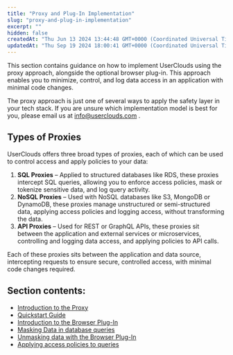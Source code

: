 ```yaml
---
title: "Proxy and Plug-In Implementation"
slug: "proxy-and-plug-in-implementation"
excerpt: ""
hidden: false
createdAt: "Thu Jun 13 2024 13:44:48 GMT+0000 (Coordinated Universal Time)"
updatedAt: "Thu Sep 19 2024 18:00:41 GMT+0000 (Coordinated Universal Time)"
---
```

This section contains guidance on how to implement UserClouds using the proxy approach, alongside the optional browser plug-in. This approach enables you to minimize, control, and log data access in an application with minimal code changes.

The proxy approach is just one of several ways to apply the safety layer in your tech stack. If you are unsure which implementation model is best for you, please email us at [info@userclouds.com](mailto:info@userclouds.com) .

## Types of Proxies

UserClouds offers three broad types of proxies, each of which can be used to control access and apply policies to your data:

1. **SQL Proxies** – Applied to structured databases like RDS, these proxies intercept SQL queries, allowing you to enforce access policies, mask or tokenize sensitive data, and log query activity.
2. **NoSQL Proxies** – Used with NoSQL databases like S3, MongoDB or DynamoDB, these proxies manage unstructured or semi-structured data, applying access policies and logging access, without transforming the data.
3. **API Proxies** – Used for REST or GraphQL APIs, these proxies sit between the application and external services or microservices, controlling and logging data access, and applying policies to API calls.

Each of these proxies sits between the application and data source, intercepting requests to ensure secure, controlled access, with minimal code changes required.

## Section contents:

- [Introduction to the Proxy](https://docs.userclouds.com/docs/proxy-introduction)
- [Quickstart Guide](https://docs.userclouds.com/docs/sql-shim)
- [Introduction to the Browser Plug-In](https://docs.userclouds.com/docs/userclouds-browser-plug-in-documentation)
- [Masking Data in database queries](https://docs.userclouds.com/docs/masking-data-using-the-sql-shim)
- [Unmasking data with the Browser Plug-In](https://docs.userclouds.com/docs/unmasking-data-using-the-browser-plug-in)
- [Applying access policies to queries](https://docs.userclouds.com/docs/applying-access-policies-to-queries)
